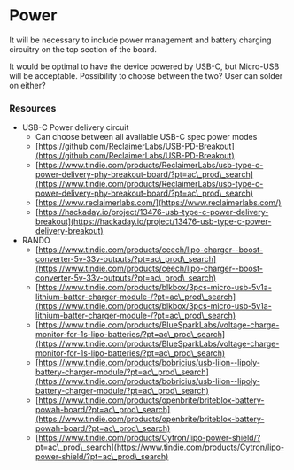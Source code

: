 # Power

It will be necessary to include power management and battery charging circuitry on the top section of the board.

It would be optimal to have the device powered by USB-C, but Micro-USB will be acceptable. Possibility to choose between the two? User can solder on either?

### Resources

* USB-C Power delivery circuit
  * Can choose between all available USB-C spec power modes
  * [https://github.com/ReclaimerLabs/USB-PD-Breakout](https://github.com/ReclaimerLabs/USB-PD-Breakout)
  * [https://www.tindie.com/products/ReclaimerLabs/usb-type-c-power-delivery-phy-breakout-board/?pt=ac\_prod\_search](https://www.tindie.com/products/ReclaimerLabs/usb-type-c-power-delivery-phy-breakout-board/?pt=ac\_prod\_search)
  * [https://www.reclaimerlabs.com/](https://www.reclaimerlabs.com/)
  * [https://hackaday.io/project/13476-usb-type-c-power-delivery-breakout](https://hackaday.io/project/13476-usb-type-c-power-delivery-breakout)
* RANDO
  * [https://www.tindie.com/products/ceech/lipo-charger--boost-converter-5v-33v-outputs/?pt=ac\_prod\_search](https://www.tindie.com/products/ceech/lipo-charger--boost-converter-5v-33v-outputs/?pt=ac\_prod\_search)
  * [https://www.tindie.com/products/blkbox/3pcs-micro-usb-5v1a-lithium-batter-charger-module-/?pt=ac\_prod\_search](https://www.tindie.com/products/blkbox/3pcs-micro-usb-5v1a-lithium-batter-charger-module-/?pt=ac\_prod\_search)
  * [https://www.tindie.com/products/BlueSparkLabs/voltage-charge-monitor-for-1s-lipo-batteries/?pt=ac\_prod\_search](https://www.tindie.com/products/BlueSparkLabs/voltage-charge-monitor-for-1s-lipo-batteries/?pt=ac\_prod\_search)
  * [https://www.tindie.com/products/bobricius/usb-liion--lipoly-battery-charger-module/?pt=ac\_prod\_search](https://www.tindie.com/products/bobricius/usb-liion--lipoly-battery-charger-module/?pt=ac\_prod\_search)
  * [https://www.tindie.com/products/openbrite/briteblox-battery-powah-board/?pt=ac\_prod\_search](https://www.tindie.com/products/openbrite/briteblox-battery-powah-board/?pt=ac\_prod\_search)
  * [https://www.tindie.com/products/Cytron/lipo-power-shield/?pt=ac\_prod\_search](https://www.tindie.com/products/Cytron/lipo-power-shield/?pt=ac\_prod\_search)
